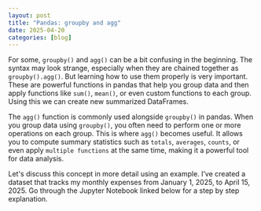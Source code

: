```yaml
---
layout: post
title: "Pandas: groupby and agg"
date: 2025-04-20
categories: [blog]
---
```

For some, `groupby()` and `agg()` can be a bit confusing in the beginning. The syntax may look strange, especially when they are chained together 
as `groupby().agg()`. But learning how to use them properly is very important. These are powerful functions in pandas that help you group data 
and then apply functions like `sum()`, `mean()`, or even custom functions to each group. Using this we can create new summarized DataFrames. 

The `agg()` function is commonly used alongside `groupby()` in pandas. When you group data using `groupby()`, you often need to perform one or more 
operations on each group. This is where `agg()` becomes useful. It allows you to compute summary statistics such as `totals`, `averages`, `counts`, or 
even apply `multiple functions` at the same time, making it a powerful tool for data analysis.

Let's discuss this concept in more detail using an example. I’ve created a dataset that tracks my monthly expenses from January 1, 2025, to April 15, 2025. 
Go through the Jupyter Notebook linked below for a step by step explanation.

